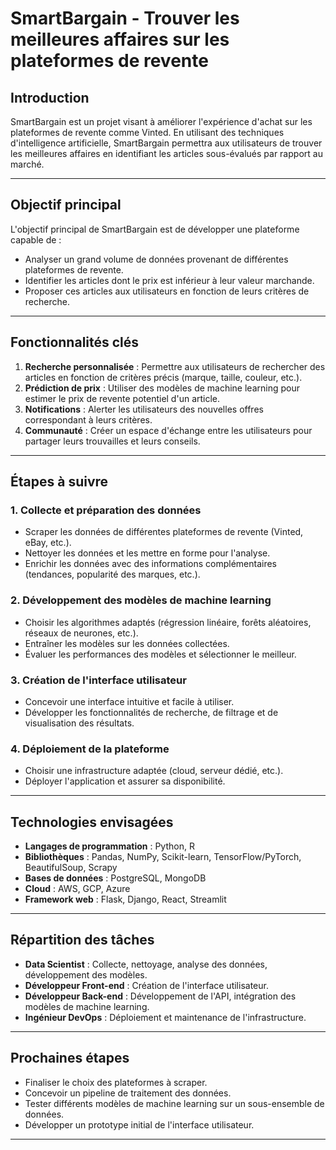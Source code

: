 # SmartBargain - Trouver les meilleures affaires sur les plateformes de revente

## **Introduction**
SmartBargain est un projet visant à améliorer l'expérience d'achat sur les plateformes de revente comme Vinted. En utilisant des techniques d'intelligence artificielle, SmartBargain permettra aux utilisateurs de trouver les meilleures affaires en identifiant les articles sous-évalués par rapport au marché.

---

## **Objectif principal**
L'objectif principal de SmartBargain est de développer une plateforme capable de :

- Analyser un grand volume de données provenant de différentes plateformes de revente.
- Identifier les articles dont le prix est inférieur à leur valeur marchande.
- Proposer ces articles aux utilisateurs en fonction de leurs critères de recherche.

---

## **Fonctionnalités clés**

1. **Recherche personnalisée** : Permettre aux utilisateurs de rechercher des articles en fonction de critères précis (marque, taille, couleur, etc.).
2. **Prédiction de prix** : Utiliser des modèles de machine learning pour estimer le prix de revente potentiel d'un article.
3. **Notifications** : Alerter les utilisateurs des nouvelles offres correspondant à leurs critères.
4. **Communauté** : Créer un espace d'échange entre les utilisateurs pour partager leurs trouvailles et leurs conseils.

---

## **Étapes à suivre**

### **1. Collecte et préparation des données**
- Scraper les données de différentes plateformes de revente (Vinted, eBay, etc.).
- Nettoyer les données et les mettre en forme pour l'analyse.
- Enrichir les données avec des informations complémentaires (tendances, popularité des marques, etc.).

### **2. Développement des modèles de machine learning**
- Choisir les algorithmes adaptés (régression linéaire, forêts aléatoires, réseaux de neurones, etc.).
- Entraîner les modèles sur les données collectées.
- Évaluer les performances des modèles et sélectionner le meilleur.

### **3. Création de l'interface utilisateur**
- Concevoir une interface intuitive et facile à utiliser.
- Développer les fonctionnalités de recherche, de filtrage et de visualisation des résultats.

### **4. Déploiement de la plateforme**
- Choisir une infrastructure adaptée (cloud, serveur dédié, etc.).
- Déployer l'application et assurer sa disponibilité.

---

## **Technologies envisagées**

- **Langages de programmation** : Python, R
- **Bibliothèques** : Pandas, NumPy, Scikit-learn, TensorFlow/PyTorch, BeautifulSoup, Scrapy
- **Bases de données** : PostgreSQL, MongoDB
- **Cloud** : AWS, GCP, Azure
- **Framework web** : Flask, Django, React, Streamlit

---

## **Répartition des tâches**

- **Data Scientist** : Collecte, nettoyage, analyse des données, développement des modèles.
- **Développeur Front-end** : Création de l'interface utilisateur.
- **Développeur Back-end** : Développement de l'API, intégration des modèles de machine learning.
- **Ingénieur DevOps** : Déploiement et maintenance de l'infrastructure.

---

## **Prochaines étapes**
- Finaliser le choix des plateformes à scraper.
- Concevoir un pipeline de traitement des données.
- Tester différents modèles de machine learning sur un sous-ensemble de données.
- Développer un prototype initial de l'interface utilisateur.

---
